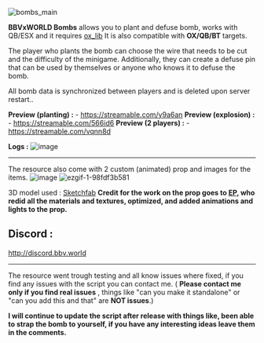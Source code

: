 ![bombs_main](https://github.com/BuddyNotFound/bbv-bombs/assets/74051918/9fc78202-6120-4ad5-8fe1-ebbf6b1bbfc2)


**BBVxWORLD Bombs** allows you to plant and defuse bomb, works with QB/ESX and it requires [ox_lib](https://github.com/overextended/ox_lib)
It is also compatible with **OX/QB/BT** targets.

The player who plants the bomb can choose the wire that needs to be cut and the difficulty of the minigame. Additionally, they can create a defuse pin that can be used by themselves or anyone who knows it to defuse the bomb.

All bomb data is synchronized between players and is deleted upon server restart..

**Preview (planting) :** - https://streamable.com/y9a6an
**Preview (explosion) :** - https://streamable.com/566id6
**Preview (2 players) :** - https://streamable.com/vqnn8d

**Logs :** 
![image](https://github.com/BuddyNotFound/bbv-bombs/assets/74051918/e2dc8a3b-4170-4600-abff-f98d9517a491)



----

The resource also come with 2 custom (animated) prop and images for the items.
![image](https://github.com/BuddyNotFound/bbv-bombs/assets/74051918/65c8f6fa-9f14-4b8c-bfd0-ac9514fa288b)
![ezgif-1-98fdf3b581](https://github.com/BuddyNotFound/bbv-bombs/assets/74051918/f8a95b38-7aa0-4771-97b9-dfab3a14e119)



3D model used : [Sketchfab](https://sketchfab.com/3d-models/c4-explosive-617d754683114b6a8244ececbd03365e)
**Credit for the work on the prop goes to [EP](https://github.com/EpKouhia), who redid all the materials and textures, optimized, and added animations and lights to the prop.**

## Discord :

http://discord.bbv.world

----
The resource went trough testing and all know issues where fixed, if you find any issues with the script you can contact me.  ( **Please contact me only if you find real issues** , things like "can you make it standalone" or "can you add this and that" are **NOT issues**.)

**I will continue to update the script after release with things like, been able to strap the bomb to yourself, if you have any interesting ideas leave them in the comments.**
